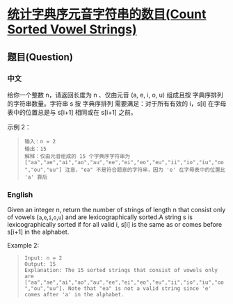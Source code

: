 # [统计字典序元音字符串的数目(Count Sorted Vowel Strings)](https://leetcode-cn.com/problems/count-sorted-vowel-strings/)
## 题目(Question)
### 中文
给你一个整数 n，请返回长度为 n 、仅由元音 (a, e, i, o, u) 组成且按 字典序排列 的字符串数量。字符串 s 按 字典序排列 需要满足：对于所有有效的 i，s[i] 在字母表中的位置总是与 s[i+1] 相同或在 s[i+1] 之前。

示例 2：
>`输入：n = 2`<br>
>`输出：15`<br>
>`解释：仅由元音组成的 15 个字典序字符串为
["aa","ae","ai","ao","au","ee","ei","eo","eu","ii","io","iu","oo","ou","uu"]
注意，"ea" 不是符合题意的字符串，因为 'e' 在字母表中的位置比 'a' 靠后`
### English
Given an integer n, return the number of strings of length n that consist only of vowels (`a`,`e`,`i`,`o`,`u`) and are lexicographically sorted.A string s is lexicographically sorted if for all valid i, s[i] is the same as or comes before s[i+1] in the alphabet.

Example 2:
>`Input: n = 2`<br>
>`Output: 15`<br>
>`Explanation: The 15 sorted strings that consist of vowels only are
["aa","ae","ai","ao","au","ee","ei","eo","eu","ii","io","iu","oo","ou","uu"].
Note that "ea" is not a valid string since 'e' comes after 'a' in the alphabet.`

